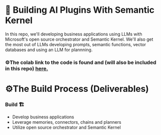 # 🤖 Building AI Plugins With Semantic Kernel

In this repo, we'll developing business applications using LLMs with Microsoft's open source orchestrator and Semantic Kernel. We'll also get the most out of LLMs developing prompts, semantic functions, vector databases and using an LLM for plannning. 

### ⚙️The colab link to the code is found and (will also be included in this repo) [here.](https://colab.research.google.com/drive/1OR0dpmer4AFPwvKvA3e5dW8C_lU8o2D3?usp=sharing)


# ⚙️The Build Process (Deliverables)

### Build 🏗️
* Develop business applications
* Leverage memories, connectors, chains and planners
* Utilize open source orchestrator and Semantic Kernel 
